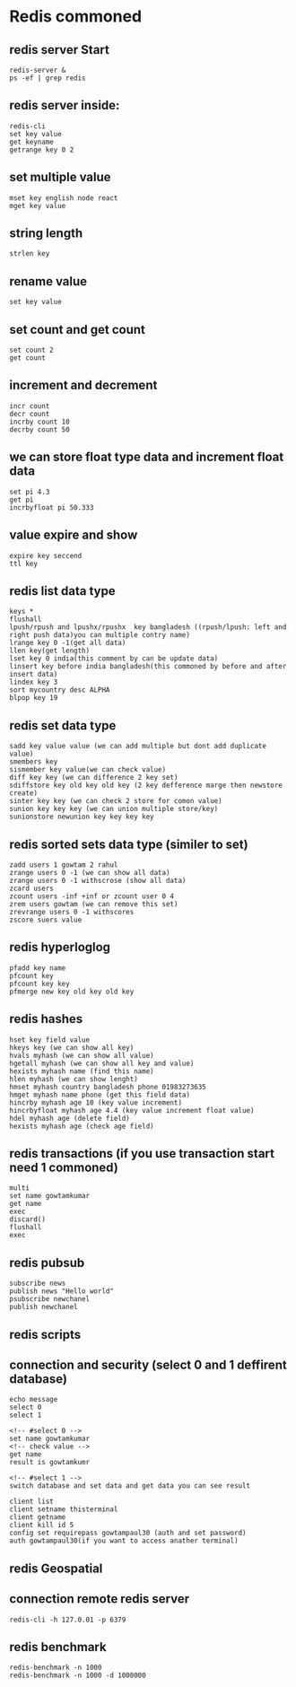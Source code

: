 # Redis commoned

## redis server Start

    redis-server &
    ps -ef | grep redis

## redis server inside:

    redis-cli
    set key value
    get keyname
    getrange key 0 2

## set multiple value

    mset key english node react
    mget key value

## string length

    strlen key

## rename value

    set key value

## set count and get count

    set count 2
    get count

## increment and decrement

    incr count
    decr count
    incrby count 10
    decrby count 50

## we can store float type data and increment float data

    set pi 4.3
    get pi
    incrbyfloat pi 50.333

## value expire and show

    expire key seccend
    ttl key

## redis list data type

    keys *
    flushall
    lpush/rpush and lpushx/rpushx  key bangladesh ((rpush/lpush: left and right push data)you can multiple contry name)
    lrange key 0 -1(get all data)
    llen key(get length)
    lset key 0 india(this comment by can be update data)
    linsert key before india bangladesh(this commoned by before and after insert data)
    lindex key 3
    sort mycountry desc ALPHA
    blpop key 19

## redis set data type

    sadd key value value (we can add multiple but dont add duplicate value)
    smembers key
    sismember key value(we can check value)
    diff key key (we can difference 2 key set)
    sdiffstore key old key old key (2 key defference marge then newstore create)
    sinter key key (we can check 2 store for comon value)
    sunion key key key (we can union multiple store/key)
    sunionstore newunion key key key key

## redis sorted sets data type (similer to set)

    zadd users 1 gowtam 2 rahul
    zrange users 0 -1 (we can show all data)
    zrange users 0 -1 withscrose (show all data)
    zcard users
    zcount users -inf +inf or zcount user 0 4
    zrem users gowtam (we can remove this set)
    zrevrange users 0 -1 withscores
    zscore suers value

## redis hyperloglog

    pfadd key name
    pfcount key
    pfcount key key
    pfmerge new key old key old key

## redis hashes

    hset key field value
    hkeys key (we can show all key)
    hvals myhash (we can show all value)
    hgetall myhash (we can show all key and value)
    hexists myhash name (find this name)
    hlen myhash (we can show lenght)
    hmset myhash country bangladesh phone 01983273635
    hmget myhash name phone (get this field data)
    hincrby myhash age 10 (key value increment)
    hincrbyfloat myhash age 4.4 (key value increment float value)
    hdel myhash age (delete field)
    hexists myhash age (check age field)

## redis transactions (if you use transaction start need 1 commoned)

    multi
    set name gowtamkumar
    get name
    exec
    discard()
    flushall
    exec

## redis pubsub

    subscribe news
    publish news "Hello world"
    psubscribe newchanel
    publish newchanel

## redis scripts

## connection and security (select 0 and 1 deffirent database)

    echo message
    select 0
    select 1

    <!-- #select 0 -->
    set name gowtamkumar
    <!-- check value -->
    get name
    result is gowtamkumr

    <!-- #select 1 -->
    switch database and set data and get data you can see result

    client list
    client setname thisterminal
    client getname
    client kill id 5
    config set requirepass gowtampaul30 (auth and set password)
    auth gowtampaul30(if you want to access anather terminal)

## redis Geospatial


## connection remote redis server
    redis-cli -h 127.0.01 -p 6379

## redis benchmark
    redis-benchmark -n 1000
    redis-benchmark -n 1000 -d 1000000